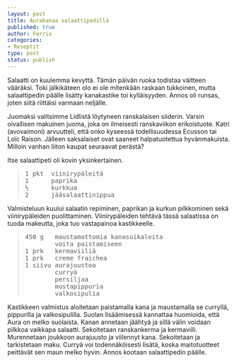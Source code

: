 ```yaml
--- 
layout: post
title: Aurakanaa salaattipedillä
published: true
author: Ferrix
categories: 
- Reseptit
type: post
status: publish
---
```

Salaatti on kuulemma kevyttä. Tämän päivän ruoka todistaa väitteen
vääräksi. Toki jälkikäteen olo ei ole mitenkään raskaan tukkoinen,
mutta salaattipedin päälle lisätty kanakastike toi kylläisyyden. Annos
oli runsas, joten siitä riittäisi varmaan neljälle.

Juomaksi valitsimme Lidlistä löytyneen ranskalaisen siiderin. Varsin
oivallisen makuinen juoma, joka on ilmeisesti ranskaviikon
erikoistuote. Katri (avovaimoni) arvuutteli, että onko kyseessä
todellisuudessa Ecusson tai Loïc Raison. Jälleen saksalaiset ovat
saaneet halpatuotettua hyvänmakuista. Milloin vanhan liiton kaupat
seuraavat perästä?

Itse salaattipeti oli kovin yksinkertainen.

<blockquote>
<pre>
1 pkt  viinirypäleitä
1      paprika
½      kurkkua
2      jääsalaattinippua
</pre>
</blockquote>

Valmisteluun kuului salaatin repiminen, paprikan ja kurkun pilkkominen
sekä viinirypäleiden puolittaminen. Viinirypäleiden tehtävä tässä
salaatissa on tuoda makeutta, joka tuo vastapainoa kastikkeelle.

<blockquote>
<pre>
450 g   maustamattomia kanasuikaleita
        voita paistamiseen
1 prk   kermaviiliä
1 prk   creme fraichea
1 siivu aurajuustoa
        curryä
        persiljaa
        mustapippuria
        valkosipulia
</pre>
</blockquote>

Kastikkeen valmistus aloitetaan paistamalla kana ja maustamalla se
curryllä, pippurilla ja valkosipulilla. Suolan lisäämisessä kannattaa
huomioida, että Aura on melko suolaista. Kanan annetaan jäähtyä ja
sillä välin voidaan pilkkoa vaikkapa salaatti. Sekoitetaan
ranskankerma ja kermaviili. Murennetaan joukkoon aurajuusto ja
viilennyt kana. Sekoitetaan ja tarkistetaan maku. Curryä voi
todennäköisesti lisätä, koska maitotuotteet peittävät sen maun melko
hyvin. Annos kootaan salaattipedin päälle.
